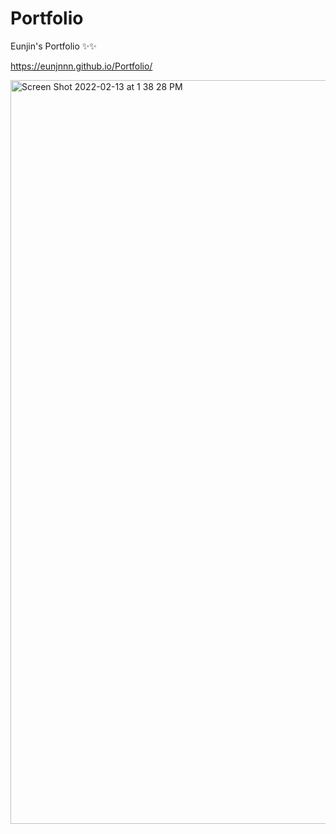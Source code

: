 # Portfolio
 Eunjin's Portfolio ✨✨
 
 https://eunjnnn.github.io/Portfolio/
 
 <img width="1190" alt="Screen Shot 2022-02-13 at 1 38 28 PM" src="https://user-images.githubusercontent.com/61814500/153738892-1b6b349e-e6ee-4a6e-ab5d-4447f8e136dc.png">
